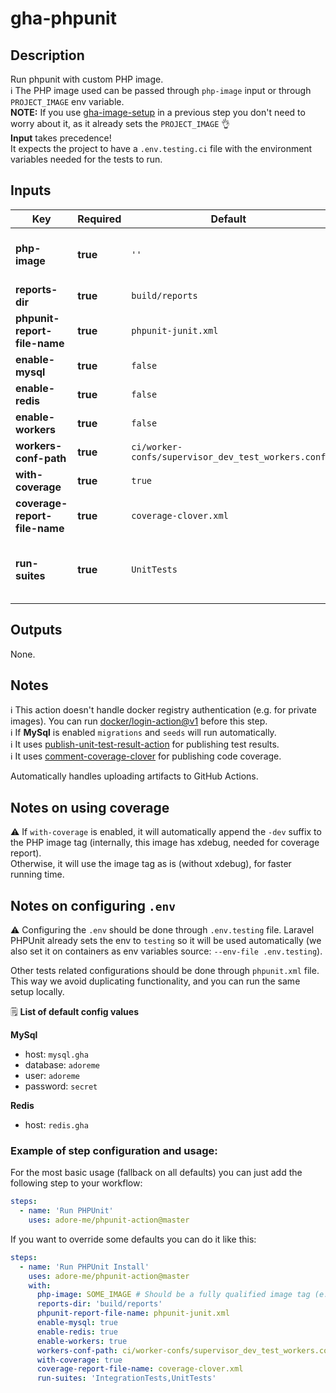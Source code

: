 # gha-phpunit

## Description
Run phpunit with custom PHP image.  
ℹ The PHP image used can be passed through `php-image` input or through `PROJECT_IMAGE` env variable.  
**NOTE:** If you use [gha-image-setup](https://github.com/adore-me/gha-image-setup) in a previous step you don't need to worry about it, as it already sets the `PROJECT_IMAGE` 👌    
**Input** takes precedence!  
It expects the project to have a `.env.testing.ci` file with the environment variables needed for the tests to run.

## Inputs
| Key                           | Required | Default                                            | Description                                                                                               |
|-------------------------------|----------|----------------------------------------------------|-----------------------------------------------------------------------------------------------------------|
| **php-image**                 | **true** | `''`                                               | PHP image to use (fully qualified image address. ex: quay.io/adoreme/nginx-fpm-alpine:v0.0.1).            |
| **reports-dir**               | **true** | `build/reports`                                    | Report files directory (no trailing `/`).                                                                 |
| **phpunit-report-file-name**  | **true** | `phpunit-junit.xml`                                | PHPUnit report file name.                                                                                 |
| **enable-mysql**              | **true** | `false`                                            | Enable/disable MySql deploy.                                                                              |
| **enable-redis**              | **true** | `false`                                            | Enable/disable Redis deploy.                                                                              |
| **enable-workers**            | **true** | `false`                                            | Enable/disable workers in PHP container.                                                                  |
| **workers-conf-path**         | **true** | `ci/worker-confs/supervisor_dev_test_workers.conf` | File path for supervisor config.                                                                          |
| **with-coverage**             | **true** | `true`                                             | Run also code coverage when running unit tests.                                                           |
| **coverage-report-file-name** | **true** | `coverage-clover.xml`                              | Code coverage report file name.                                                                           |
| **run-suites**                | **true** | `UnitTests`                                        | Run specific suites. Pass suites as a comma separated list, no spaces (e.g. "UnitTests,IntegrationTests") |

## Outputs
None.

## Notes
ℹ This action doesn't handle docker registry authentication (e.g. for private images).
You can run [docker/login-action@v1](https://github.com/docker/login-action) before this step.  
ℹ If **MySql** is enabled `migrations` and `seeds` will run automatically.  
ℹ It uses [publish-unit-test-result-action](https://github.com/EnricoMi/publish-unit-test-result-action) for publishing test results.  
ℹ It uses [comment-coverage-clover](https://github.com/lucassabreu/comment-coverage-clover) for publishing code coverage.

Automatically handles uploading artifacts to GitHub Actions.

## Notes on using coverage
⚠ If `with-coverage` is enabled, it will automatically append the `-dev` suffix to the PHP image tag (internally, this image has xdebug, needed for coverage report).  
Otherwise, it will use the image tag as is (without xdebug), for faster running time.

## Notes on configuring `.env`
⚠ Configuring the `.env` should be done through `.env.testing` file. 
Laravel PHPUnit already sets the env to `testing` so it will be used automatically (we also set it on containers as env variables source: `--env-file .env.testing`). 

Other tests related configurations should be done through `phpunit.xml` file.   
This way we avoid duplicating functionality, and you can run the same setup locally.

🗒 **List of default config values**

**MySql**
- host: `mysql.gha`
- database: `adoreme`
- user: `adoreme`
- password: `secret`

**Redis**
- host: `redis.gha`

### Example of step configuration and usage:

For the most basic usage (fallback on all defaults) you can just add the following step to your workflow:

```yaml
steps:
  - name: 'Run PHPUnit'
    uses: adore-me/phpunit-action@master
```

If you want to override some defaults you can do it like this:

```yaml
steps:
  - name: 'Run PHPUnit Install'
    uses: adore-me/phpunit-action@master
    with:
      php-image: SOME_IMAGE # Should be a fully qualified image tag (e.g. `quay.io/adore-me/nginx-fpm-alpine:php-7.4.3-c2-v1.1.1`)
      reports-dir: 'build/reports'
      phpunit-report-file-name: phpunit-junit.xml
      enable-mysql: true
      enable-redis: true
      enable-workers: true
      workers-conf-path: ci/worker-confs/supervisor_dev_test_workers.conf
      with-coverage: true
      coverage-report-file-name: coverage-clover.xml
      run-suites: 'IntegrationTests,UnitTests'
```